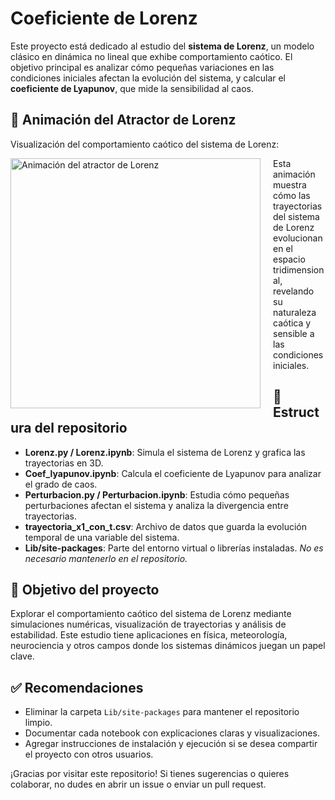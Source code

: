 <h1>Coeficiente de Lorenz</h1>

<p>Este proyecto está dedicado al estudio del <strong>sistema de Lorenz</strong>, un modelo clásico en dinámica no lineal que exhibe comportamiento caótico. El objetivo principal es analizar cómo pequeñas variaciones en las condiciones iniciales afectan la evolución del sistema, y calcular el <strong>coeficiente de Lyapunov</strong>, que mide la sensibilidad al caos.</p>

<h2>🎥 Animación del Atractor de Lorenz</h2>
<p>Visualización del comportamiento caótico del sistema de Lorenz:</p>

<div style="float: left; margin-right: 20px;">
  <img src="lorenz_attractor.gif" alt="Animación del atractor de Lorenz" width="400">
</div>

<p>Esta animación muestra cómo las trayectorias del sistema de Lorenz evolucionan en el espacio tridimensional, revelando su naturaleza caótica y sensible a las condiciones iniciales.</p>


<h2>📁 Estructura del repositorio</h2>

<ul>
  <li><strong>Lorenz.py / Lorenz.ipynb</strong>: Simula el sistema de Lorenz y grafica las trayectorias en 3D.</li>
  <li><strong>Coef_lyapunov.ipynb</strong>: Calcula el coeficiente de Lyapunov para analizar el grado de caos.</li>
  <li><strong>Perturbacion.py / Perturbacion.ipynb</strong>: Estudia cómo pequeñas perturbaciones afectan el sistema y analiza la divergencia entre trayectorias.</li>
  <li><strong>trayectoria_x1_con_t.csv</strong>: Archivo de datos que guarda la evolución temporal de una variable del sistema.</li>
  <li><strong>Lib/site-packages</strong>: Parte del entorno virtual o librerías instaladas. <em>No es necesario mantenerlo en el repositorio.</em></li>
</ul>

<h2>🧠 Objetivo del proyecto</h2>
<p>Explorar el comportamiento caótico del sistema de Lorenz mediante simulaciones numéricas, visualización de trayectorias y análisis de estabilidad. Este estudio tiene aplicaciones en física, meteorología, neurociencia y otros campos donde los sistemas dinámicos juegan un papel clave.</p>

<h2>✅ Recomendaciones</h2>
<ul>
  <li>Eliminar la carpeta <code>Lib/site-packages</code> para mantener el repositorio limpio.</li>
  <li>Documentar cada notebook con explicaciones claras y visualizaciones.</li>
  <li>Agregar instrucciones de instalación y ejecución si se desea compartir el proyecto con otros usuarios.</li>
</ul>

<p>¡Gracias por visitar este repositorio! Si tienes sugerencias o quieres colaborar, no dudes en abrir un issue o enviar un pull request.</p>

